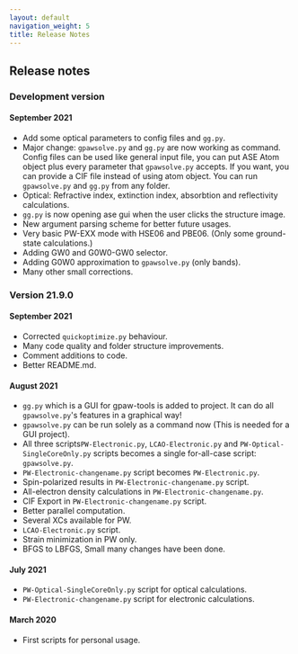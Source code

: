 ```yaml
---
layout: default
navigation_weight: 5
title: Release Notes
---
```


## Release notes

### Development version
#### September 2021
* Add some optical parameters to config files and `gg.py`.
* Major change: `gpawsolve.py` and `gg.py` are now working as command. Config files can be used like general input file, you can put ASE Atom object plus every parameter that `gpawsolve.py` accepts. If you want, you can provide a CIF file instead of using atom object. You can run `gpawsolve.py` and `gg.py` from any folder.
* Optical: Refractive index, extinction index, absorbtion and reflectivity calculations.
* `gg.py` is now opening ase gui when the user clicks the structure image.
* New argument parsing scheme for better future usages.
* Very basic PW-EXX mode with HSE06 and PBE06. (Only some ground-state calculations.)
* Adding GW0 and G0W0-GW0 selector.
* Adding G0W0 approximation to `gpawsolve.py` (only bands).
* Many other small corrections.

### Version 21.9.0

#### September 2021
* Corrected `quickoptimize.py` behaviour.
* Many code quality and folder structure improvements.
* Comment additions to code.
* Better README.md.

#### August 2021
* `gg.py` which is a GUI for gpaw-tools is added to project. It can do all `gpawsolve.py`'s features in a graphical way!
* `gpawsolve.py` can be run solely as a command now (This is needed for a GUI project).
* All three scripts`PW-Electronic.py`, `LCAO-Electronic.py` and `PW-Optical-SingleCoreOnly.py` scripts becomes a single for-all-case script: `gpawsolve.py`.
* `PW-Electronic-changename.py` script becomes `PW-Electronic.py`.
* Spin-polarized results in `PW-Electronic-changename.py` script.
* All-electron density calculations in `PW-Electronic-changename.py`.
* CIF Export in `PW-Electronic-changename.py` script.
* Better parallel computation.
* Several XCs available for PW.
* `LCAO-Electronic.py` script.
* Strain minimization in PW only. 
* BFGS to LBFGS, Small many changes have been done.

#### July 2021 
* `PW-Optical-SingleCoreOnly.py` script for optical calculations.
* `PW-Electronic-changename.py` script for electronic calculations.

#### March 2020 
* First scripts for personal usage.
